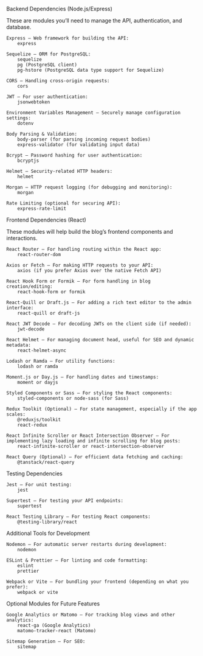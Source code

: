 Backend Dependencies (Node.js/Express)

These are modules you’ll need to manage the API, authentication, and database.

    Express – Web framework for building the API:
        express

    Sequelize – ORM for PostgreSQL:
        sequelize
        pg (PostgreSQL client)
        pg-hstore (PostgreSQL data type support for Sequelize)

    CORS – Handling cross-origin requests:
        cors

    JWT – For user authentication:
        jsonwebtoken

    Environment Variables Management – Securely manage configuration settings:
        dotenv

    Body Parsing & Validation:
        body-parser (for parsing incoming request bodies)
        express-validator (for validating input data)

    Bcrypt – Password hashing for user authentication:
        bcryptjs

    Helmet – Security-related HTTP headers:
        helmet

    Morgan – HTTP request logging (for debugging and monitoring):
        morgan

    Rate Limiting (optional for securing API):
        express-rate-limit

Frontend Dependencies (React)

These modules will help build the blog’s frontend components and interactions.

    React Router – For handling routing within the React app:
        react-router-dom

    Axios or Fetch – For making HTTP requests to your API:
        axios (if you prefer Axios over the native Fetch API)

    React Hook Form or Formik – For form handling in blog creation/editing:
        react-hook-form or formik

    React-Quill or Draft.js – For adding a rich text editor to the admin interface:
        react-quill or draft-js

    React JWT Decode – For decoding JWTs on the client side (if needed):
        jwt-decode

    React Helmet – For managing document head, useful for SEO and dynamic metadata:
        react-helmet-async

    Lodash or Ramda – For utility functions:
        lodash or ramda

    Moment.js or Day.js – For handling dates and timestamps:
        moment or dayjs

    Styled Components or Sass – For styling the React components:
        styled-components or node-sass (for Sass)

    Redux Toolkit (Optional) – For state management, especially if the app scales:
        @reduxjs/toolkit
        react-redux

    React Infinite Scroller or React Intersection Observer – For implementing lazy loading and infinite scrolling for blog posts:
        react-infinite-scroller or react-intersection-observer

    React Query (Optional) – For efficient data fetching and caching:
        @tanstack/react-query

Testing Dependencies

    Jest – For unit testing:
        jest

    Supertest – For testing your API endpoints:
        supertest

    React Testing Library – For testing React components:
        @testing-library/react

Additional Tools for Development

    Nodemon – For automatic server restarts during development:
        nodemon

    ESLint & Prettier – For linting and code formatting:
        eslint
        prettier

    Webpack or Vite – For bundling your frontend (depending on what you prefer):
        webpack or vite

Optional Modules for Future Features

    Google Analytics or Matomo – For tracking blog views and other analytics:
        react-ga (Google Analytics)
        matomo-tracker-react (Matomo)

    Sitemap Generation – For SEO:
        sitemap